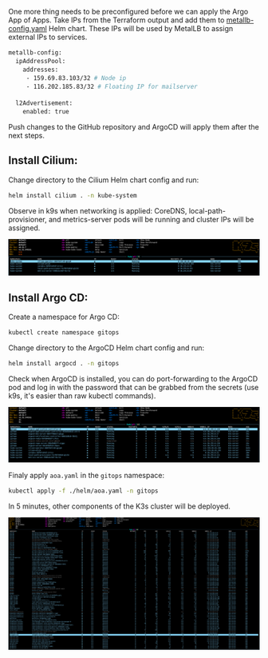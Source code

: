 One more thing needs to be preconfigured before we can apply the Argo App of Apps. Take IPs from the Terraform output and add them to [metallb-config.yaml](https://github.com/Ujstor/k3s-single-node-iac/blob/master/helm/system/metallb-config/values.yaml) Helm chart. These IPs will be used by MetalLB to assign external IPs to services.

```bash
metallb-config:
  ipAddressPool:
    addresses:
     - 159.69.83.103/32 # Node ip
     - 116.202.185.83/32 # Floating IP for mailserver

  l2Advertisement:
    enabled: true
```
Push changes to the GitHub repository and ArgoCD will apply them after the next steps.

## Install Cilium:

Change directory to the Cilium Helm chart config and run:

```bash
helm install cilium . -n kube-system
```
Observe in k9s when networking is applied: CoreDNS, local-path-provisioner, and metrics-server pods will be running and cluster IPs will be assigned.

![cilium](../public/03_cilium.png)

## Install Argo CD:

Create a namespace for Argo CD:

```bash
kubectl create namespace gitops
```

Change directory to the ArgoCD Helm chart config and run:

```bash
helm install argocd . -n gitops
```

Check when ArgoCD is installed, you can do port-forwarding to the ArgoCD pod and log in with the password that can be grabbed from the secrets (use k9s, it's easier than raw kubectl commands). 

![argocd](../public/04_argocd.png)

Finaly apply `aoa.yaml` in the `gitops` namespace:

```bash
kubectl apply -f ./helm/aoa.yaml -n gitops
```
In 5 minutes, other components of the K3s cluster will be deployed.

![cluster](../public/05_cluster.png)
